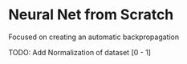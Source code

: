 # Neural Net from Scratch
Focused on creating an automatic backpropagation

TODO: Add Normalization of dataset [0 - 1]